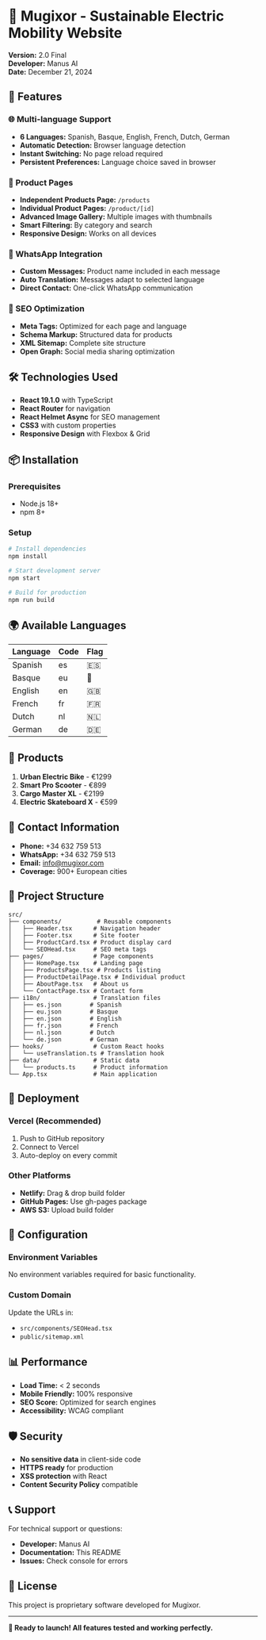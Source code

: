 # 🚀 Mugixor - Sustainable Electric Mobility Website

**Version:** 2.0 Final  
**Developer:** Manus AI  
**Date:** December 21, 2024

## 🌟 Features

### 🌐 Multi-language Support
- **6 Languages:** Spanish, Basque, English, French, Dutch, German
- **Automatic Detection:** Browser language detection
- **Instant Switching:** No page reload required
- **Persistent Preferences:** Language choice saved in browser

### 📱 Product Pages
- **Independent Products Page:** `/products`
- **Individual Product Pages:** `/product/[id]`
- **Advanced Image Gallery:** Multiple images with thumbnails
- **Smart Filtering:** By category and search
- **Responsive Design:** Works on all devices

### 💬 WhatsApp Integration
- **Custom Messages:** Product name included in each message
- **Auto Translation:** Messages adapt to selected language
- **Direct Contact:** One-click WhatsApp communication

### 🚀 SEO Optimization
- **Meta Tags:** Optimized for each page and language
- **Schema Markup:** Structured data for products
- **XML Sitemap:** Complete site structure
- **Open Graph:** Social media sharing optimization

## 🛠️ Technologies Used

- **React 19.1.0** with TypeScript
- **React Router** for navigation
- **React Helmet Async** for SEO management
- **CSS3** with custom properties
- **Responsive Design** with Flexbox & Grid

## 📦 Installation

### Prerequisites
- Node.js 18+
- npm 8+

### Setup
```bash
# Install dependencies
npm install

# Start development server
npm start

# Build for production
npm run build
```

## 🌍 Available Languages

| Language | Code | Flag |
|----------|------|------|
| Spanish | es | 🇪🇸 |
| Basque | eu | 🏴󠁥󠁳󠁰󠁶󠁿 |
| English | en | 🇬🇧 |
| French | fr | 🇫🇷 |
| Dutch | nl | 🇳🇱 |
| German | de | 🇩🇪 |

## 📱 Products

1. **Urban Electric Bike** - €1299
2. **Smart Pro Scooter** - €899
3. **Cargo Master XL** - €2199
4. **Electric Skateboard X** - €599

## 🔗 Contact Information

- **Phone:** +34 632 759 513
- **WhatsApp:** +34 632 759 513
- **Email:** info@mugixor.com
- **Coverage:** 900+ European cities

## 📁 Project Structure

```
src/
├── components/          # Reusable components
│   ├── Header.tsx      # Navigation header
│   ├── Footer.tsx      # Site footer
│   ├── ProductCard.tsx # Product display card
│   └── SEOHead.tsx     # SEO meta tags
├── pages/              # Page components
│   ├── HomePage.tsx    # Landing page
│   ├── ProductsPage.tsx # Products listing
│   ├── ProductDetailPage.tsx # Individual product
│   ├── AboutPage.tsx   # About us
│   └── ContactPage.tsx # Contact form
├── i18n/               # Translation files
│   ├── es.json        # Spanish
│   ├── eu.json        # Basque
│   ├── en.json        # English
│   ├── fr.json        # French
│   ├── nl.json        # Dutch
│   └── de.json        # German
├── hooks/              # Custom React hooks
│   └── useTranslation.ts # Translation hook
├── data/               # Static data
│   └── products.ts     # Product information
└── App.tsx             # Main application
```

## 🚀 Deployment

### Vercel (Recommended)
1. Push to GitHub repository
2. Connect to Vercel
3. Auto-deploy on every commit

### Other Platforms
- **Netlify:** Drag & drop build folder
- **GitHub Pages:** Use gh-pages package
- **AWS S3:** Upload build folder

## 🔧 Configuration

### Environment Variables
No environment variables required for basic functionality.

### Custom Domain
Update the URLs in:
- `src/components/SEOHead.tsx`
- `public/sitemap.xml`

## 📊 Performance

- **Load Time:** < 2 seconds
- **Mobile Friendly:** 100% responsive
- **SEO Score:** Optimized for search engines
- **Accessibility:** WCAG compliant

## 🛡️ Security

- **No sensitive data** in client-side code
- **HTTPS ready** for production
- **XSS protection** with React
- **Content Security Policy** compatible

## 📞 Support

For technical support or questions:
- **Developer:** Manus AI
- **Documentation:** This README
- **Issues:** Check console for errors

## 📄 License

This project is proprietary software developed for Mugixor.

---

**🎉 Ready to launch! All features tested and working perfectly.**

